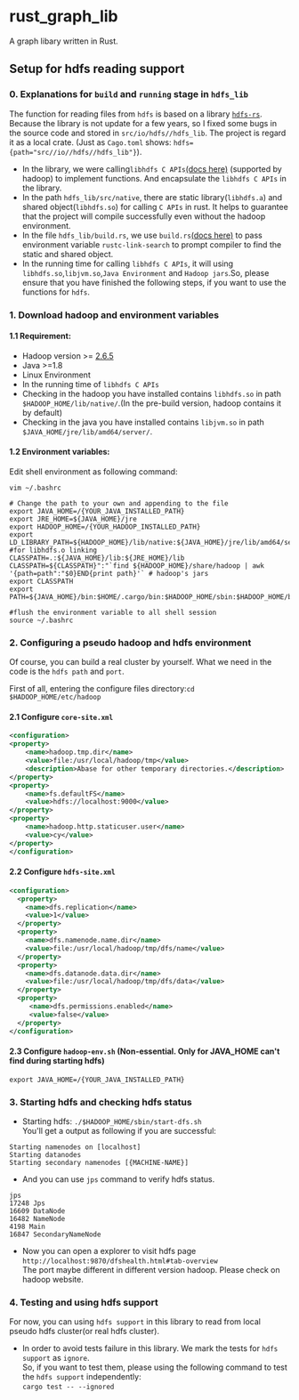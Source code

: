 # rust\_graph\_lib

A graph libary written in Rust. 

## Setup for hdfs reading support

### 0. Explanations for `build` and `running` stage in `hdfs_lib`
The function for reading files from `hdfs` is based on a library [`hdfs-rs`](https://github.com/hyunsik/hdfs-rs). Because the library is not update for a few years, so I fixed some bugs in the source code and stored in `src/io/hdfs//hdfs_lib`. The project is regard it as a local crate. (Just as `Cago.toml` shows: `hdfs={path="src//io//hdfs//hdfs_lib"}`).  
* In the library, we were calling`libhdfs C APIs`[(docs here)](http://hadoop.apache.org/docs/r3.0.0/hadoop-project-dist/hadoop-hdfs/LibHdfs.html) (supported by hadoop) to implement functions. And encapsulate the `libhdfs C APIs` in the library. 
* In the path `hdfs_lib/src/native`, there are static library(`libhdfs.a`) and shared object(`libhdfs.so`) for calling `C APIs` in rust. It helps to guarantee that the project will compile successfully even without the hadoop environment.  
* In the file `hdfs_lib/build.rs`, we use `build.rs`[(docs here)](https://doc.rust-lang.org/cargo/reference/build-scripts.html#outputs-of-the-build-script) to pass environment variable `rustc-link-search` to prompt compiler to find the static and shared object.  
* In the running time for calling `libhdfs C APIs`, it will using `libhdfs.so`,`libjvm.so`,`Java Environment` and `Hadoop jars`.So,
please ensure that you have finished the following steps, if you want to use the functions for `hdfs`.

### 1. Download hadoop and environment variables
#### 1.1 Requirement:
* Hadoop version >= [2.6.5](http://mirror.bit.edu.cn/apache/hadoop/common/hadoop-2.6.5/)
* Java >=1.8
* Linux Environment
* In the running time of `libhdfs C APIs`
* Checking in the hadoop you have installed contains `libhdfs.so` in path `$HADOOP_HOME/lib/native/`.(In the pre-build version, hadoop contains it by default)
* Checking in the java you have installed contains `libjvm.so` in path `$JAVA_HOME/jre/lib/amd64/server/`.  

#### 1.2 Environment variables:  
Edit shell environment as following command:
```
vim ~/.bashrc

# Change the path to your own and appending to the file
export JAVA_HOME=/{YOUR_JAVA_INSTALLED_PATH}
export JRE_HOME=${JAVA_HOME}/jre 
export HADOOP_HOME=/{YOUR_HADOOP_INSTALLED_PATH} 
export LD_LIBRARY_PATH=${HADOOP_HOME}/lib/native:${JAVA_HOME}/jre/lib/amd64/server #for libhdfs.o linking
CLASSPATH=.:${JAVA_HOME}/lib:${JRE_HOME}/lib 
CLASSPATH=${CLASSPATH}":"`find ${HADOOP_HOME}/share/hadoop | awk '{path=path":"$0}END{print path}'` # hadoop's jars 
export CLASSPATH 
export PATH=${JAVA_HOME}/bin:$HOME/.cargo/bin:$HADOOP_HOME/sbin:$HADOOP_HOME/bin:$PATH

#flush the environment variable to all shell session
source ~/.bashrc
```

### 2. Configuring a pseudo hadoop and hdfs environment
Of course, you can build a real cluster by yourself. What we need in the code is the `hdfs path` and `port`.  
  
First of all, entering the configure files directory:`cd $HADOOP_HOME/etc/hadoop`  
  
#### 2.1 Configure `core-site.xml`  
```xml
<configuration>
<property>
    <name>hadoop.tmp.dir</name>
    <value>file:/usr/local/hadoop/tmp</value>
    <description>Abase for other temporary directories.</description>
</property>
<property>
    <name>fs.defaultFS</name>
    <value>hdfs://localhost:9000</value>
</property>
<property>
    <name>hadoop.http.staticuser.user</name>
    <value>cy</value>
</property>
</configuration>
```  

#### 2.2 Configure `hdfs-site.xml`   
```xml
<configuration>
  <property>
    <name>dfs.replication</name>
    <value>1</value>
  </property>
  <property>
    <name>dfs.namenode.name.dir</name>
    <value>file:/usr/local/hadoop/tmp/dfs/name</value>
  </property>
  <property>
    <name>dfs.datanode.data.dir</name>
    <value>file:/usr/local/hadoop/tmp/dfs/data</value>
  </property>
  <property>
     <name>dfs.permissions.enabled</name>
     <value>false</value>
  </property>
</configuration>
```  

#### 2.3 Configure `hadoop-env.sh` (Non-essential. Only for JAVA_HOME can't find during starting hdfs)
```
export JAVA_HOME=/{YOUR_JAVA_INSTALLED_PATH}
```  
### 3. Starting hdfs and checking hdfs status  
* Starting hdfs: `./$HADOOP_HOME/sbin/start-dfs.sh`  
You'll get a output as following if you are successful:  
```
Starting namenodes on [localhost]
Starting datanodes
Starting secondary namenodes [{MACHINE-NAME}]
``` 
* And you can use `jps` command to verify hdfs status.
```
jps
17248 Jps
16609 DataNode
16482 NameNode
4198 Main
16847 SecondaryNameNode
```
* Now you can open a explorer to visit hdfs page  
`http://localhost:9870/dfshealth.html#tab-overview`  
The port maybe different in different version hadoop. Please check on hadoop website. 

### 4. Testing and using hdfs support
For now, you can using `hdfs support` in this library to read from local pseudo hdfs cluster(or real hdfs cluster).
* In order to avoid tests failure in this library. We mark the tests for `hdfs support` as `ignore`.  
So, if you want to test them, please using the following command to test the `hdfs support` independently:  
`cargo test -- --ignored`  
